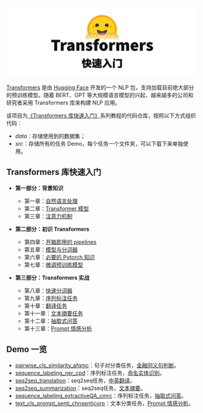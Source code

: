 ![title](title.jpg)

[Transformers](https://huggingface.co/docs/transformers/index) 是由 [Hugging Face](https://huggingface.co/) 开发的一个 NLP 包，支持加载目前绝大部分的预训练模型。随着 BERT、GPT 等大规模语言模型的兴起，越来越多的公司和研究者采用 Transformers 库来构建 NLP 应用。

该项目为[《Transformers 库快速入门》](https://transformers.run/)系列教程的代码仓库，按照以下方式组织代码：

- *data*：存储使用到的数据集；
- *src*：存储所有的任务 Demo，每个任务一个文件夹，可以下载下来单独使用。

## Transformers 库快速入门

- **第一部分：背景知识**
  - 第一章：[自然语言处理](https://transformers.run/back/nlp/)
  - 第二章：[Transformer 模型](https://transformers.run/back/transformer/)
  - 第三章：[注意力机制](https://transformers.run/back/attention/)

- **第二部分：初识 Transformers**
  - 第四章：[开箱即用的 pipelines](https://transformers.run/intro/2021-12-08-transformers-note-1/)
  - 第五章：[模型与分词器](https://transformers.run/intro/2021-12-11-transformers-note-2/)
  - 第六章：[必要的 Pytorch 知识](https://transformers.run/intro/2021-12-14-transformers-note-3/)
  - 第七章：[微调预训练模型](https://transformers.run/intro/2021-12-17-transformers-note-4/)

- **第三部分：Transformers 实战**
  - 第八章：[快速分词器](https://transformers.run/nlp/2022-03-08-transformers-note-5.html)
  - 第九章：[序列标注任务](https://transformers.run/nlp/2022-03-18-transformers-note-6.html)
  - 第十章：[翻译任务](https://transformers.run/nlp/2022-03-24-transformers-note-7.html)
  - 第十一章：[文本摘要任务](https://transformers.run/nlp/2022-03-29-transformers-note-8.html)
  - 第十二章：[抽取式问答](https://transformers.run/nlp/2022-04-02-transformers-note-9.html)
  - 第十三章：[Prompt 情感分析](https://transformers.run/nlp/2022-10-10-transformers-note-10.html)

## Demo 一览

- [pairwise_cls_similarity_afqmc](https://github.com/jsksxs360/How-to-use-Transformers/tree/main/src/pairwise_cls_similarity_afqmc)：句子对分类任务，[金融同义句判断](https://xiaosheng.run/2021/12/17/transformers-note-4.html)。
- [sequence_labeling_ner_cpd](https://github.com/jsksxs360/How-to-use-Transformers/tree/main/src/sequence_labeling_ner_cpd)：序列标注任务，[命名实体识别](https://xiaosheng.run/2022/03/18/transformers-note-6.html)。
- [seq2seq_translation](https://github.com/jsksxs360/How-to-use-Transformers/tree/main/src/seq2seq_translation)：seq2seq任务，[中英翻译](https://xiaosheng.run/2022/03/24/transformers-note-7.html)。
- [seq2seq_summarization](https://github.com/jsksxs360/How-to-use-Transformers/tree/main/src/seq2seq_summarization)：seq2seq任务，[文本摘要](https://xiaosheng.run/2022/03/29/transformers-note-8.html)。
- [sequence_labeling_extractiveQA_cmrc](https://github.com/jsksxs360/How-to-use-Transformers/tree/main/src/sequence_labeling_extractiveQA_cmrc)：序列标注任务，[抽取式问答](https://xiaosheng.run/2022/04/02/transformers-note-9.html)。
- [text_cls_prompt_senti_chnsenticorp](https://github.com/jsksxs360/How-to-use-Transformers/tree/main/src/text_cls_prompt_senti_chnsenticorp)：文本分类任务，[Prompt 情感分析](https://xiaosheng.run/2022/10/10/transformers-note-10.html)。
